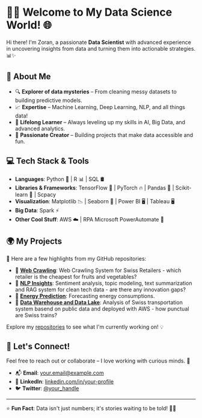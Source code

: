 # 👩‍💻 Welcome to My Data Science World! 🌐

Hi there! I'm Zoran, a passionate **Data Scientist** with advanced experience in uncovering insights from data and turning them into actionable strategies. 📊✨

## 🚀 About Me

- 🔍 **Explorer of data mysteries** – From cleaning messy datasets to building predictive models.
- 📈 **Expertise** – Machine Learning, Deep Learning, NLP, and all things data! 
- 🧠 **Lifelong Learner** – Always leveling up my skills in AI, Big Data, and advanced analytics.
- 🌟 **Passionate Creator** – Building projects that make data accessible and fun.

## 💻 Tech Stack & Tools

- **Languages**: Python 🐍 | R 📊 | SQL 🛢️  
- **Libraries & Frameworks**: TensorFlow 🤖 | PyTorch 🔥 | Pandas 🐼 | Scikit-learn 🎯 | Scpacy    
- **Visualization**: Matplotlib 📉 | Seaborn 🌊 | Power BI 🖥️  | Tableau 🖥️
- **Big Data**: Spark ⚡ 
- **Other Cool Stuff**:  AWS ☁️ | RPA Microsoft PowerAutomate 🤖

## 🌍 My Projects

📌 Here are a few highlights from my GitHub repositories:

- 🔮 **[Web Crawling](#)**: Web Crawling System for Swiss Retailers - which retailer is the cheapest for fruits and vegetables? 
- 📜 **[NLP Insights](#)**: Sentiment analysis, topic modeling, text summarization and RAG system for clean tech data - are there any innovation gaps?
- 🌳 **[Energy Prediction](#)**: Forecasting energy consumptions.
- 📜 **[Data Warehouse and Data Lake](#)**: Analysis of Swiss transportation system basend on public data and deployed with AWS - how punctual are Swiss trains?

Explore my [repositories]([https://github.com/zd-2902]) to see what I'm currently working on! 💡

## 🎯 Let's Connect!

Feel free to reach out or collaborate – I love working with curious minds. 🌟

- 📬 **Email**: your.email@example.com  
- 💼 **LinkedIn**: [linkedin.com/in/your-profile](https://linkedin.com/in/your-profile)  
- 🐦 **Twitter**: [@your_handle](https://twitter.com/your_handle)  

---

⭐ **Fun Fact**: Data isn't just numbers; it's stories waiting to be told! 📖✨
